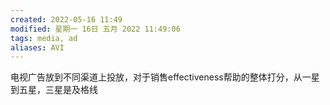 ```yaml
---
created: 2022-05-16 11:49
modified: 星期一 16日 五月 2022 11:49:06
tags: media, ad
aliases: AVI
---
```


电视广告放到不同渠道上投放，对于销售effectiveness帮助的整体打分，从一星到五星，三星是及格线
